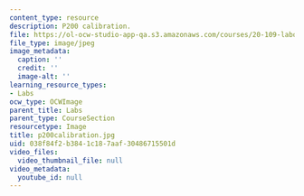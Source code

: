 ```yaml
---
content_type: resource
description: P200 calibration.
file: https://ol-ocw-studio-app-qa.s3.amazonaws.com/courses/20-109-laboratory-fundamentals-in-biological-engineering-fall-2007/038f84f2b3841c187aaf30486715501d_p200calibration.jpg
file_type: image/jpeg
image_metadata:
  caption: ''
  credit: ''
  image-alt: ''
learning_resource_types:
- Labs
ocw_type: OCWImage
parent_title: Labs
parent_type: CourseSection
resourcetype: Image
title: p200calibration.jpg
uid: 038f84f2-b384-1c18-7aaf-30486715501d
video_files:
  video_thumbnail_file: null
video_metadata:
  youtube_id: null
---
```


